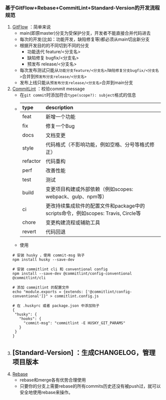 ### 基于GitFlow+Rebase+CommitLint+Standard-Version的开发流程规范

1. [GitFlow](https://www.cnblogs.com/cnblogsfans/p/5075073.html) ：简单来说
    - main(即原master)分支为受保护分支，开发者不能直接合并代码进去
    - 每次的开发(比如：功能开发，缺陷修复等)都必须从main切出新分支
    - 根据开发目的的不同切到不同的分支
        - 功能迭代 feature/<分支名>
        - 缺陷修复 bugfix/<分支名>
        - 预发布 release/<分支名>
    - 每次发布测试只能从`功能分支feature/<分支名>`/`缺陷修复分支bugfix/<分支名>`合并到`预发布分支release/<分支名>`
    - 发布上线只能从`预发布分支release/<分支名>`合并到main分支
2. [CommitLint](https://github.com/conventional-changelog/commitlint) ：校验commit message
    - 在`git commit`时添加符合`type(scope?): subject`格式的信息
    - | type | description |
      | :---- | :---- |
      | feat | 新增一个功能 |
      | fix | 修复一个Bug |
      | docs | 文档变更 |
      | style | 代码格式（不影响功能，例如空格、分号等格式修正） |
      | refactor | 代码重构 |
      | perf | 改善性能 |
      | test | 测试 |
      | build | 变更项目构建或外部依赖（例如scopes: webpack、gulp、npm等） |
      | ci | 更改持续集成软件的配置文件和package中的scripts命令，例如scopes: Travis, Circle等 |
      | chore | 变更构建流程或辅助工具 |
      | revert | 代码回退 |
    - 使用
    ```
    # 安装 husky ，使用 commit-msg 钩子
    npm install husky --save-dev
   
    # 安装 commitlint cli 和 conventional config
    npm install --save-dev @commitlint/config-conventional @commitlint/cli
    
    # 添加 commitlint 的配置文件
    echo "module.exports = {extends: ['@commitlint/config-conventional']}" > commitlint.config.js
   
    # 在 .huskyrc 或者 package.json 中添加钩子
    {
     "husky": {
       "hooks": {
         "commit-msg": "commitlint -E HUSKY_GIT_PARAMS"
       }
     }
    }
    ```
3. [Standard-Version] ：生成CHANGELOG，管理项目版本
    - 
4. [Rebase](http://jartto.wang/2018/12/11/git-rebase/)
    - rebase和merge各有优势合理使用
    - 只要你的分支上需要rebase的所有commits历史还没有被push过，就可以安全地使用rebase来操作。